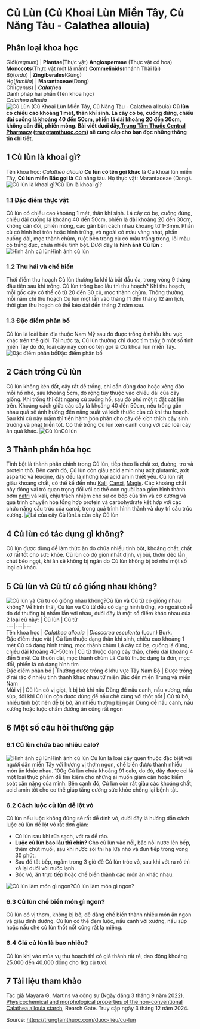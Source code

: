 # Củ Lùn (Củ Khoai Lùn Miền Tây, Củ Năng Tàu - Calathea allouia)

Phân loại khoa học  
---  
Giới(_regnum_) |  **Plantae**(Thực vật) **Angiospermae** (Thực vật có hoa) **Monocots**(Thực vật một lá mầm) **Commelinids**(nhánh Thài lài)  
Bộ(_ordo_) | **Zingiberales**(Gừng)  
Họ(_familia_) | **Marantaceae**(Dong)  
Chi(_genus_) | **_Calathea_**  
Danh pháp hai phần (Tên khoa học)  
_Calathea allouia_  
![Củ Lùn \(Củ Khoai Lùn Miền Tây, Củ Năng Tàu - Calathea allouia\)](https://trungtamthuoc.com/images/others/cu-lun-6-0567.jpg)
**Củ lùn có chiều cao khoảng 1 mét, thân khí sinh. Lá cây có bẹ, cuống đứng, chiều dài cuống lá khoảng 40 đến 50cm, phiến lá dài khoảng 20 đến 30cm, không cân đối, phiến mỏng. Bài viết dưới đây,[Trung Tâm Thuốc Central Pharmacy](https://trungtamthuoc.com/ "Trung Tâm Thuốc Central Pharmacy") ([trungtamthuoc.com](https://trungtamthuoc.com/ "trungtamthuoc.com")) sẽ cung cấp cho bạn đọc những thông tin chi tiết.**
##  1 Củ lùn là khoai gì?
Tên khoa học: _Calathea allouia_
**Củ lùn có tên gọi khác** là Củ khoai lùn miền Tây, **Củ lùn miền Bắc gọi là** Củ năng tàu.
Họ thực vật: Marantaceae (Dong).
![Củ lùn là khoai gì?](https://trungtamthuoc.com/images/item/cu-lun.jpg)Củ lùn là khoai gì?
### 1.1 Đặc điểm thực vật
Củ lùn có chiều cao khoảng 1 mét, thân khí sinh.
Lá cây có bẹ, cuống đứng, chiều dài cuống lá khoảng 40 đến 50cm, phiến lá dài khoảng 20 đến 30cm, không cân đối, phiến mỏng, các gân bên cách nhau khoảng từ 1-3mm.
Phần củ có hình hơi tròn hoặc hình trứng, vỏ ngoài có màu vàng nhạt, phần cuống dài, mọc thành chùm, ruột bên trong củ có màu trắng trong, lõi màu có trắng đục, chứa nhiều tinh bột.
Dưới đây là **hình ảnh Củ lùn** :
![Hình ảnh củ lùn](https://trungtamthuoc.com/images/item/cu-lun-0.jpg)Hình ảnh củ lùn
### 1.2 Thu hái và chế biến
Thời điểm thu hoạch Củ lùn thường là khi lá bắt đầu úa, trong vòng 9 tháng đầu tiên sau khi trồng.
Củ lùn trồng bao lâu thì thu hoạch? Khi thu hoạch, mỗi gốc cây có thể có từ 20 đến 30 củ, mọc thành chùm. Thông thường, mỗi năm chỉ thu hoạch Củ lùn một lần vào tháng 11 đến tháng 12 âm lịch, thời gian thu hoạch có thể kéo dài đến tháng 2 năm sau.
### 1.3 Đặc điểm phân bố
Củ lùn là loài bản địa thuộc Nam Mỹ sau đó được trồng ở nhiều khu vực khác trên thế giới.
Tại nước ta, Củ lùn thường chỉ được tìm thấy ở một số tỉnh miền Tây do đó, loài cây này còn có tên gọi là Củ khoai lùn miền Tây.
![Đặc điểm phân bố](https://trungtamthuoc.com/images/item/cu-lun-1.jpg)Đặc điểm phân bố
##  2 Cách trồng Củ lùn
Củ lùn không kén đất, cây rất dễ trồng, chỉ cần dùng dao hoặc xẻng đào mỗi hố nhỏ, sâu khoảng 5cm, độ rộng tùy thuộc vào chiều dài của cây giống. Khi trồng thì đặt ngang củ xuống hố, sau đó phủ một ít đất cát lên trên. Khoảng cách giữa các cây là khoảng 40 đến 50cm, nếu trồng gần nhau quá sẽ ảnh hưởng đến năng suất và kích thước của củ khi thu hoạch.
Sau khi củ nảy mầm thì tiến hành bón phân cho cây để kích thích cây sinh trưởng và phát triển tốt.
Có thể trồng Củ lùn xen canh cùng với các loài cây ăn quả khác.
![Củ lùn](https://trungtamthuoc.com/images/item/cu-lun-5.jpg)Củ lùn
##  3 Thành phần hóa học
Tinh bột là thành phần chính trong Củ lùn, tiếp theo là chất xơ, đường, tro và protein thô. Bên cạnh đó, Củ lùn còn giàu acid amin như axit glutamic, axit aspartic và leucine, đây đều là những loại acid amin thiết yếu.
Củ lùn rất giàu khoáng chất, có thể kể đến như [Kali](https://trungtamthuoc.com/hoat-chat/kali "Kali"), [Canxi](https://trungtamthuoc.com/hoat-chat/canxi "Canxi"), [Magie](https://trungtamthuoc.com/hoat-chat/magie "Magie"). Các khoáng chất này đóng vai trò quan trọng đối với cơ thể con người bao gồm hình thành bơm [natri](https://trungtamthuoc.com/hoat-chat/natri "natri") và kali, chịu trách nhiệm cho sự co bóp của tim và cơ xương và quá trình chuyển hóa tổng hợp protein và carbohydrate kết hợp với các chức năng cấu trúc của canxi, trong quá trình hình thành và duy trì cấu trúc xương.
![Lá của cây Củ lùn](https://trungtamthuoc.com/images/item/cu-lun-2.jpg)Lá của cây Củ lùn
##  4 Củ lùn có tác dụng gì không?
Củ lùn được dùng để làm thức ăn do chứa nhiều tinh bột, khoáng chất, chất xơ rất tốt cho sức khỏe.
Củ lùn có độ giòn nhất định, vị bùi, thơm dẻo lẫn chút béo ngọt, khi ăn sẽ không bị ngán do Củ lùn không bị bở như một số loại củ khác.
##  5 Củ lùn và Củ từ có giống nhau không?
![Củ lùn và Củ từ có giống nhau không?](https://trungtamthuoc.com/images/item/cu-lun-7.jpg)Củ lùn và Củ từ có giống nhau không?
Về hình thái, Củ lùn và Củ từ đều có dạng hình trứng, vỏ ngoài có rễ do đó thường bị nhầm lẫn với nhau, dưới đây là một số điểm khác nhau của 2 loại củ này:
| Củ lùn | Củ từ  
---|---|---  
Tên khoa học | _Calathea allouia_ | _Dioscorea esculenta_ (Lour.) Burk.  
Đặc điểm thực vật |  Củ lùn thuộc dạng thân khí sinh, chiều cao khoảng 1 mét Củ có dạng hình trứng, mọc thành chùm Lá cây có bẹ, cuống lá đứng, chiều dài khoảng 40-50cm |  Củ từ thuộc dạng cây thảo, chiều dài khoảng 4 đến 5 mét Củ thuôn dài, mọc thành chùm Lá Củ từ thuộc dạng lá đơn, mọc đối, phiến lá có dạng hình tim  
Đặc điểm phân bố | Thường được trồng ở khu vực Tây Nam Bộ | Được trồng ở rải rác ở nhiều tỉnh thành khác nhau từ miền Bắc đến miền Trung và miền Nam  
Mùi vị |  Củ lùn có vị giọt, ít bị bở khi nấu Dùng để nấu canh, nấu xương, nấu súp, đôi khi Củ lùn còn được dùng để nấu chè cùng với thốt nốt |  Củ từ bở, nhiều tinh bột nên dễ bị bở, ăn nhiều thường bị ngán Dùng để nấu canh, nấu xương hoặc luộc chấm đường ăn cũng rất ngon  
##  6 Một số câu hỏi thường gặp
### 6.1 Củ lùn chứa bao nhiêu calo?
![Hình ảnh củ lùn](https://trungtamthuoc.com/images/item/cu-lun-3.jpg)Hình ảnh củ lùn
Củ lùn là loại cây quen thuộc đặc biệt với người dân miền Tây với hương vị thơm ngon, chế biến được thành nhiều món ăn khác nhau. 100g Củ lùn chứa khoảng 91 calo, do đó, đây được coi là một loại thực phẩm dễ tìm kiếm cho những ai muốn giảm cân hoặc kiểm soát cân nặng của mình.
Bên cạnh đó, Củ lùn còn rất giàu các khoáng chất, acid amin tốt cho cơ thể giúp tăng cường sức khỏe chống lại bệnh tật.
### 6.2 Cách luộc củ lùn dễ lột vỏ
Củ lùn nếu luộc không đúng sẽ rất dễ dính vỏ, dưới đây là hướng dẫn cách luộc củ lùn dễ lột vỏ rất đơn giản:
  * Củ lùn sau khi rửa sạch, vớt ra để ráo.
  * **Luộc củ lùn bao lâu thì chín?** Cho củ lùn vào nồi, bắc nồi nước lên bếp, thêm chút muối, sau khi nước sôi thì hạ lửa nhỏ và đun tiếp trong vòng 30 phút.
  * Sau đó tắt bếp, ngâm trong 3 giờ để Củ lùn tróc vỏ, sau khi vớt ra rổ thì xả lại dưới vòi nước lạnh.
  * Bóc vỏ, ăn trực tiếp hoặc chế biến thành các món ăn khác nhau.

![Củ lùn làm món gì ngon?](https://trungtamthuoc.com/images/item/cu-lun-4.jpg)Củ lùn làm món gì ngon?
### 6.3 Củ lùn chế biến món gì ngon?
Củ lùn có vị thơm, không bị bở, dễ dàng chế biến thành nhiều món ăn ngon và giàu dinh dưỡng. Củ lùn có thể đem luộc, nấu canh với xương, nấu súp hoặc nấu chè củ lùn thốt nốt cũng rất lạ miệng.
### 6.4 Giá củ lùn là bao nhiêu?
Củ lùn khi vào mùa vụ thu hoạch thì có giá thành rất rẻ, dao động khoảng 25.000 đến 40.000 đồng cho 1kg củ tươi.
##  7 Tài liệu tham khảo
Tác giả Mayara G. Martins và cộng sự (Ngày đăng 3 tháng 9 năm 2022). [Physicochemical and morphological properties of the non-conventional Calathea allouia starch](https://www.researchgate.net/publication/363259382_Physicochemical_and_morphological_properties_of_the_non-conventional_Calathea_allouia_starch), Rearch Gate. Truy cập ngày 3 tháng 12 năm 2024.


Source: https://trungtamthuoc.com/duoc-lieu/cu-lun